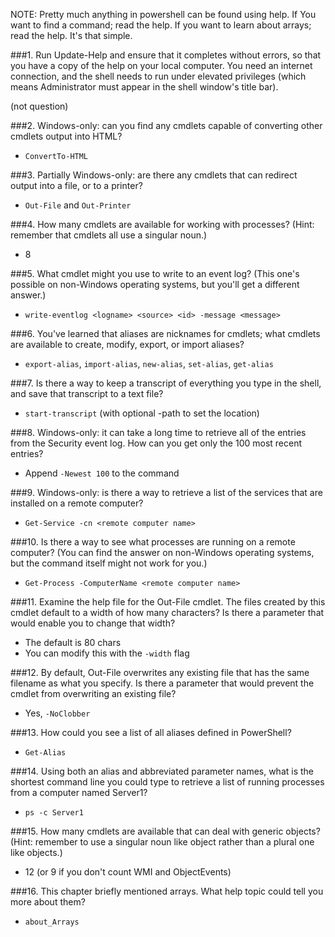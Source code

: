 NOTE: Pretty much anything in powershell can be found using help.
If You want to find a command; read the help. If you want to learn about arrays; read the help. It's that simple.

###1.  Run Update-Help and ensure that it completes without errors, so that you have a copy of the help on your local computer. You need an internet connection, and the shell needs to run under elevated privileges (which means Administrator must appear in the shell window's title bar).

(not question)

###2.  Windows-only: can you find any cmdlets capable of converting other cmdlets output into HTML?

- `ConvertTo-HTML`

###3.  Partially Windows-only: are there any cmdlets that can redirect output into a file, or to a printer?

- `Out-File` and `Out-Printer`

###4.  How many cmdlets are available for working with processes? (Hint: remember that cmdlets all use a singular noun.)

- 8

###5.  What cmdlet might you use to write to an event log? (This one's possible on non-Windows operating systems, but you'll get a different answer.)

- `write-eventlog <logname> <source> <id> -message <message>`

###6.  You've learned that aliases are nicknames for cmdlets; what cmdlets are available to create, modify, export, or import aliases?

- `export-alias`, `import-alias`,  `new-alias`, `set-alias`, `get-alias`

###7.  Is there a way to keep a transcript of everything you type in the shell, and save that transcript to a text file?

- `start-transcript` (with optional -path to set the location)

###8.  Windows-only: it can take a long time to retrieve all of the entries from the Security event log. How can you get only the 100 most recent entries?

- Append `-Newest 100` to the command

###9.  Windows-only: is there a way to retrieve a list of the services that are installed on a remote computer?

- `Get-Service -cn <remote computer name>`

###10.  Is there a way to see what processes are running on a remote computer? (You can find the answer on non-Windows operating systems, but the command itself might not work for you.)

- `Get-Process -ComputerName <remote computer name>`

###11.  Examine the help file for the Out-File cmdlet. The files created by this cmdlet default to a width of how many characters? Is there a parameter that would enable you to change that width?

- The default is 80 chars
- You can modify this with the `-width` flag

###12.  By default, Out-File overwrites any existing file that has the same filename as what you specify. Is there a parameter that would prevent the cmdlet from overwriting an existing file?

- Yes, `-NoClobber`

###13.  How could you see a list of all aliases defined in PowerShell?

- `Get-Alias`

###14.  Using both an alias and abbreviated parameter names, what is the shortest command line you could type to retrieve a list of running processes from a computer named Server1?

- `ps -c Server1`

###15.  How many cmdlets are available that can deal with generic objects? (Hint: remember to use a singular noun like object rather than a plural one like objects.)

- 12 (or 9 if you don't count WMI and ObjectEvents)

###16.  This chapter briefly mentioned arrays. What help topic could tell you more about them?

- `about_Arrays`
